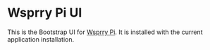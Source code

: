 # Wsprry Pi UI

This is the Bootstrap UI for [Wsprry Pi](https://github.com/lbussy/WsprryPi/).
It is installed with the current application installation.
